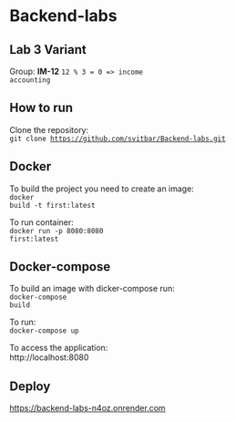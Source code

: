 # Backend-labs

## Lab 3 Variant

Group: **IM-12**
<code>12 % 3 = 0 => income accounting</code><br>

## How to run

Clone the repository:<br>
<code>git clone https://github.com/svitbar/Backend-labs.git</code><br>

## Docker

To build the project you need to create an image:<br>
<code>docker build -t first:latest</code><br>

To run container:<br>
<code>docker run -p 8080:8080 first:latest</code><br>

## Docker-compose

To build an image with dicker-compose run:<br>
<code>docker-compose build</code><br>

To run:<br>
<code>docker-compose up</code><br>

To access the application:<br>
http://localhost:8080

## Deploy

https://backend-labs-n4oz.onrender.com
